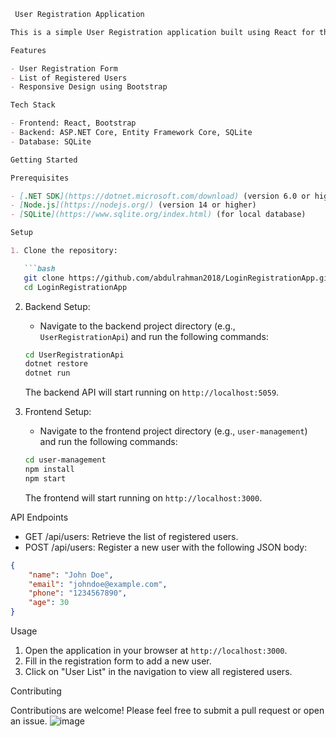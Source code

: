 
```markdown
 User Registration Application

This is a simple User Registration application built using React for the front end and ASP.NET Core for the back end. The application allows users to register with their details and view a list of registered users.

Features

- User Registration Form
- List of Registered Users
- Responsive Design using Bootstrap

Tech Stack

- Frontend: React, Bootstrap
- Backend: ASP.NET Core, Entity Framework Core, SQLite
- Database: SQLite

Getting Started

Prerequisites

- [.NET SDK](https://dotnet.microsoft.com/download) (version 6.0 or higher)
- [Node.js](https://nodejs.org/) (version 14 or higher)
- [SQLite](https://www.sqlite.org/index.html) (for local database)

Setup

1. Clone the repository:

   ```bash
   git clone https://github.com/abdulrahman2018/LoginRegistrationApp.git
   cd LoginRegistrationApp
   ```

2. Backend Setup:

   - Navigate to the backend project directory (e.g., `UserRegistrationApi`) and run the following commands:

   ```bash
   cd UserRegistrationApi
   dotnet restore
   dotnet run
   ```

   The backend API will start running on `http://localhost:5059`.

3. Frontend Setup:

   - Navigate to the frontend project directory (e.g., `user-management`) and run the following commands:

   ```bash
   cd user-management
   npm install
   npm start
   ```

   The frontend will start running on `http://localhost:3000`.

API Endpoints

- GET /api/users: Retrieve the list of registered users.
- POST /api/users: Register a new user with the following JSON body:

```json
{
    "name": "John Doe",
    "email": "johndoe@example.com",
    "phone": "1234567890",
    "age": 30
}
```

Usage

1. Open the application in your browser at `http://localhost:3000`.
2. Fill in the registration form to add a new user.
3. Click on "User List" in the navigation to view all registered users.

Contributing

Contributions are welcome! Please feel free to submit a pull request or open an issue.
![image](https://github.com/user-attachments/assets/76d0b4ee-d6f8-46fb-81d4-76282806be13)
